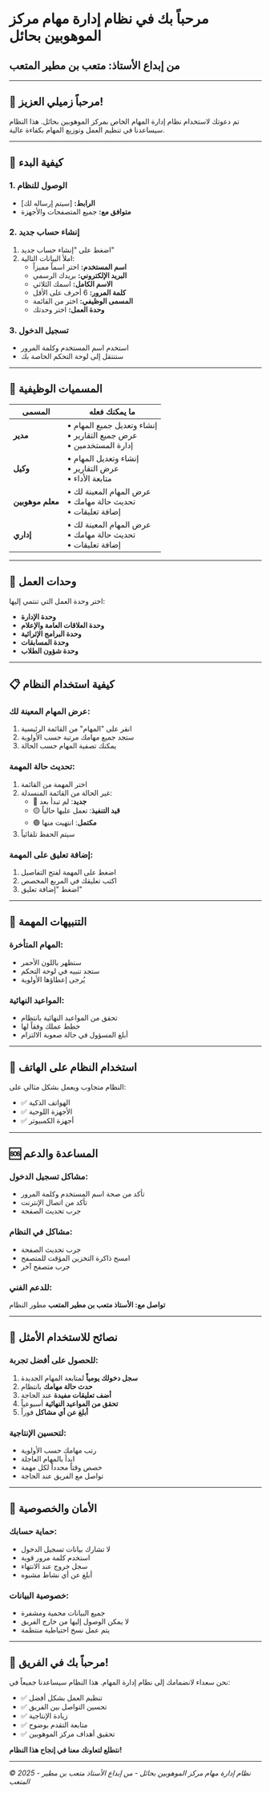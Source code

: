# مرحباً بك في نظام إدارة مهام مركز الموهوبين بحائل

## من إبداع الأستاذ: متعب بن مطير المتعب

---

## 🎯 مرحباً زميلي العزيز!

تم دعوتك لاستخدام نظام إدارة المهام الخاص بمركز الموهوبين بحائل. هذا النظام سيساعدنا في تنظيم العمل وتوزيع المهام بكفاءة عالية.

---

## 🚀 كيفية البدء

### 1. الوصول للنظام
- **الرابط:** [سيتم إرساله لك]
- **متوافق مع:** جميع المتصفحات والأجهزة

### 2. إنشاء حساب جديد
1. اضغط على "إنشاء حساب جديد"
2. املأ البيانات التالية:
   - **اسم المستخدم:** اختر اسماً مميزاً
   - **البريد الإلكتروني:** بريدك الرسمي
   - **الاسم الكامل:** اسمك الثلاثي
   - **كلمة المرور:** 6 أحرف على الأقل
   - **المسمى الوظيفي:** اختر من القائمة
   - **وحدة العمل:** اختر وحدتك

### 3. تسجيل الدخول
- استخدم اسم المستخدم وكلمة المرور
- ستنتقل إلى لوحة التحكم الخاصة بك

---

## 👥 المسميات الوظيفية

| المسمى | ما يمكنك فعله |
|---------|---------------|
| **مدير** | • إنشاء وتعديل جميع المهام<br>• عرض جميع التقارير<br>• إدارة المستخدمين |
| **وكيل** | • إنشاء وتعديل المهام<br>• عرض التقارير<br>• متابعة الأداء |
| **معلم موهوبين** | • عرض المهام المعينة لك<br>• تحديث حالة مهامك<br>• إضافة تعليقات |
| **إداري** | • عرض المهام المعينة لك<br>• تحديث حالة مهامك<br>• إضافة تعليقات |

---

## 🏢 وحدات العمل

اختر وحدة العمل التي تنتمي إليها:
- **وحدة الإدارة**
- **وحدة العلاقات العامة والإعلام**
- **وحدة البرامج الإثرائية**
- **وحدة المسابقات**
- **وحدة شؤون الطلاب**

---

## 📋 كيفية استخدام النظام

### عرض المهام المعينة لك:
1. انقر على "المهام" من القائمة الرئيسية
2. ستجد جميع مهامك مرتبة حسب الأولوية
3. يمكنك تصفية المهام حسب الحالة

### تحديث حالة المهمة:
1. اختر المهمة من القائمة
2. غير الحالة من القائمة المنسدلة:
   - 🔵 **جديد**: لم تبدأ بعد
   - 🟡 **قيد التنفيذ**: تعمل عليها حالياً
   - 🟢 **مكتمل**: انتهيت منها
3. سيتم الحفظ تلقائياً

### إضافة تعليق على المهمة:
1. اضغط على المهمة لفتح التفاصيل
2. اكتب تعليقك في المربع المخصص
3. اضغط "إضافة تعليق"

---

## 🔔 التنبيهات المهمة

### المهام المتأخرة:
- ستظهر باللون الأحمر
- ستجد تنبيه في لوحة التحكم
- يُرجى إعطاؤها الأولوية

### المواعيد النهائية:
- تحقق من المواعيد النهائية بانتظام
- خطط عملك وفقاً لها
- أبلغ المسؤول في حالة صعوبة الالتزام

---

## 📱 استخدام النظام على الهاتف

النظام متجاوب ويعمل بشكل مثالي على:
- ✅ الهواتف الذكية
- ✅ الأجهزة اللوحية
- ✅ أجهزة الكمبيوتر

---

## 🆘 المساعدة والدعم

### مشاكل تسجيل الدخول:
- تأكد من صحة اسم المستخدم وكلمة المرور
- تأكد من اتصال الإنترنت
- جرب تحديث الصفحة

### مشاكل في النظام:
- جرب تحديث الصفحة
- امسح ذاكرة التخزين المؤقت للمتصفح
- جرب متصفح آخر

### للدعم الفني:
**تواصل مع: الأستاذ متعب بن مطير المتعب**
مطور النظام

---

## 🎯 نصائح للاستخدام الأمثل

### للحصول على أفضل تجربة:
1. **سجل دخولك يومياً** لمتابعة المهام الجديدة
2. **حدث حالة مهامك** بانتظام
3. **أضف تعليقات مفيدة** عند الحاجة
4. **تحقق من المواعيد النهائية** أسبوعياً
5. **أبلغ عن أي مشاكل** فوراً

### لتحسين الإنتاجية:
- رتب مهامك حسب الأولوية
- ابدأ بالمهام العاجلة
- خصص وقتاً محدداً لكل مهمة
- تواصل مع الفريق عند الحاجة

---

## 🔐 الأمان والخصوصية

### حماية حسابك:
- لا تشارك بيانات تسجيل الدخول
- استخدم كلمة مرور قوية
- سجل خروج عند الانتهاء
- أبلغ عن أي نشاط مشبوه

### خصوصية البيانات:
- جميع البيانات محمية ومشفرة
- لا يمكن الوصول إليها من خارج الفريق
- يتم عمل نسخ احتياطية منتظمة

---

## 🎉 مرحباً بك في الفريق!

نحن سعداء لانضمامك إلى نظام إدارة المهام. هذا النظام سيساعدنا جميعاً في:

- ✅ تنظيم العمل بشكل أفضل
- ✅ تحسين التواصل بين الفريق
- ✅ زيادة الإنتاجية
- ✅ متابعة التقدم بوضوح
- ✅ تحقيق أهداف مركز الموهوبين

**نتطلع لتعاونك معنا في إنجاح هذا النظام!**

---

*© 2025 - نظام إدارة مهام مركز الموهوبين بحائل - من إبداع الأستاذ متعب بن مطير المتعب*